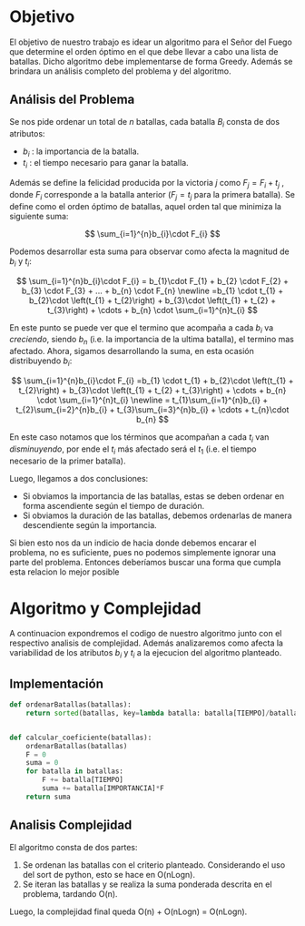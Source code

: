 # Objetivo

El objetivo de nuestro trabajo es idear un algoritmo para el Señor del Fuego que determine el orden óptimo en el que debe llevar a cabo una lista de batallas. Dicho algoritmo debe implementarse de forma Greedy. Además se brindara un análisis completo del problema y del algoritmo.

## Análisis del Problema

Se nos pide ordenar un total de $n$ batallas,  cada batalla $B_{i}$ consta de dos atributos:
- $b_{i}$ : la importancia de la batalla. 
- $t_{i}$ : el tiempo necesario para ganar la batalla. 

Además se define la felicidad producida por la victoria ${j}$ como $F_{j} = F_{i} + t_{j}$ , donde $F_{i}$ corresponde a la batalla anterior ($F_{j} = t_{j}$ para la primera batalla).
Se define como el orden óptimo de batallas, aquel orden tal que minimiza la siguiente suma:

$$
 \sum_{i=1}^{n}b_{i}\cdot F_{i}
$$

Podemos desarrollar esta suma para observar como afecta la magnitud de $b_{i}$ y $t_{i}$:

$$
\sum_{i=1}^{n}b_{i}\cdot F_{i} = b_{1}\cdot F_{1} + b_{2} \cdot F_{2} + b_{3} \cdot F_{3} + ... + b_{n} \cdot F_{n} \newline
=b_{1} \cdot t_{1} + b_{2}\cdot \left(t_{1} + t_{2}\right) + b_{3}\cdot \left(t_{1} + t_{2} + t_{3}\right) + \cdots + b_{n} \cdot \sum_{i=1}^{n}t_{i}
$$

En este punto se puede ver que el termino que acompaña a cada $b_{i}$ va *creciendo*, siendo $b_{n}$ (i.e. la importancia de la ultima batalla), el termino mas afectado. 
Ahora, sigamos desarrollando la suma, en esta ocasión distribuyendo $b_{i}$:

$$
\sum_{i=1}^{n}b_{i}\cdot F_{i} =b_{1} \cdot t_{1} + b_{2}\cdot \left(t_{1} + t_{2}\right) + b_{3}\cdot \left(t_{1} + t_{2} + t_{3}\right) + \cdots + b_{n} \cdot \sum_{i=1}^{n}t_{i} \newline
= t_{1}\sum_{i=1}^{n}b_{i} + t_{2}\sum_{i=2}^{n}b_{i} + t_{3}\sum_{i=3}^{n}b_{i} + \cdots + t_{n}\cdot b_{n}
$$

En este caso notamos que los términos que acompañan a cada $t_{i}$ van *disminuyendo*, por ende el $t_{i}$ más afectado será el $t_{1}$ (i.e. el tiempo necesario de la primer batalla). 

Luego, llegamos a dos conclusiones:
- Si obviamos la importancia de las batallas, estas se deben ordenar en forma ascendiente según el tiempo de duración. 
- Si obviamos la duración de las batallas, debemos ordenarlas de manera descendiente según la importancia.

Si bien esto nos da un indicio de hacia donde debemos encarar el problema, no es suficiente, pues no podemos simplemente ignorar una parte del problema. Entonces deberíamos buscar una forma que cumpla esta relacion lo mejor posible

# Algoritmo y Complejidad
A continuacion expondremos el codigo de nuestro algoritmo junto con el respectivo analisis de complejidad. Además analizaremos como afecta la variabilidad de los atributos $b_{i}$ y $t_{i}$ a la ejecucion del algoritmo planteado.

## Implementación

```python
def ordenarBatallas(batallas):
    return sorted(batallas, key=lambda batalla: batalla[TIEMPO]/batalla[IMPORTANCIA])


def calcular_coeficiente(batallas):
    ordenarBatallas(batallas)
    F = 0
    suma = 0
    for batalla in batallas:
        F += batalla[TIEMPO]
        suma += batalla[IMPORTANCIA]*F
    return suma
```

## Analisis Complejidad
El algoritmo consta de dos partes:

1. Se ordenan las batallas con el criterio planteado. Considerando el uso del sort de python, esto se hace en O(nLogn).
2. Se iteran las batallas y se realiza la suma ponderada descrita en el problema, tardando O(n).

Luego, la complejidad final queda O(n) + O(nLogn) = O(nLogn).